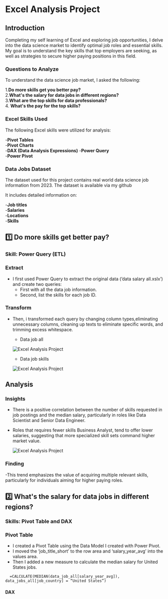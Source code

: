 # Excel Analysis Project

## Introduction  

Completing my self learning of Excel and exploring job opportunities, I delve into the data science market to identify optimal job roles and essential skills. My goal is to understand the key skills that top employers are seeking, as well as strategies to secure higher paying positions in this field.  

### Questions to Analyze  

To understand the data science job market, I asked the following:

1.**Do more skills get you better pay?**  
2.**What's the salary for data jobs in different regions?**  
3.**What are the top skills for data professionals?**  
4. **What's the pay for the top skills?**  

### Excel Skills Used  

The following Excel skills were utilized for analysis:  

-**Pivot Tables**  
-**Pivot Charts**  
-**DAX (Data Analysis Expressions)** 
-**Power Query**  
-**Power Pivot**  

### Data Jobs Dataset  

The dataset used for this project contains real world data science job information from 2023. The dataset is available via my github  

It includes detailed information on:  

-**Job titles**  
-**Salaries**  
-**Locations**  
-**Skills**  

## 1️⃣ Do more skills get better pay?  

### Skill: Power Query (ETL)  

### Extract  

- I first used Power Query to extract the original data (’data salary all.xslx’) and create two queries:
  - First with all the data job information.
  - Second, list the skills for each job ID.

### Transform  

- Then, i transformed each query by changing column types,eliminating unnecessary columns, cleaning up texts to eliminate specific words, and trimming excess whitespace.

  - Data job all

   ![Excel Analysis Project]()  

  - Data job skills  

   ![Excel Analysis Project]()  

## Analysis  

### Insights  

- There is a positive correlation between the number of skills requested in job postings and the median salary, particularly in roles like Data Scientist and Senior Data Engineer.
- Roles that requires fewer skills Business Analyst, tend to offer lower salaries, suggesting that more specialized skill sets command higher market value.

  ![Excel Analysis Project]()

### Finding  

-This trend emphasizes the value of acquiring multiple relevant skills, particularly for individuals aiming for higher paying roles.  

## 2️⃣ What's the salary for data jobs in  different regions?  

### Skills: Pivot Table and DAX  

### Pivot Table  

- I created a Pivot Table using the Data Model I created with Power Pivot.
- I moved the ‘job_title_short’ to the row area and ‘salary_year_avg’ into the values area.
- Then I added a new measure to calculate the median salary for United States jobs.
   
```
  =CALCULATE(MEDIAN(data_job_all[salary_year_avg]), data_jobs_all[job_country] = “United States”)
```

#### DAX 





